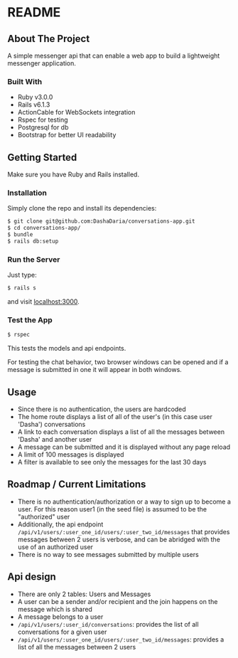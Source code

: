 # README

## About The Project

A simple messenger api that can enable a web app to build a lightweight messenger application.

### Built With

- Ruby v3.0.0
- Rails v6.1.3
- ActionCable for WebSockets integration
- Rspec for testing
- Postgresql for db
- Bootstrap for better UI readability

## Getting Started

Make sure you have Ruby and Rails installed.

### Installation

Simply clone the repo and install its dependencies:

```sh
$ git clone git@github.com:DashaDaria/conversations-app.git
$ cd conversations-app/
$ bundle
$ rails db:setup
```

### Run the Server

Just type:

```sh
$ rails s
```

and visit [localhost:3000](http://localhost:3000).

### Test the App

```sh
$ rspec
```

This tests the models and api endpoints.

For testing the chat behavior, two browser windows can be opened and if a message is submitted in one it will appear in both windows.

## Usage

- Since there is no authentication, the users are hardcoded
- The home route displays a list of all of the user's (in this case user 'Dasha') conversations
- A link to each conversation displays a list of all the messages between 'Dasha' and another user
- A message can be submitted and it is displayed without any page reload
- A limit of 100 messages is displayed
- A filter is available to see only the messages for the last 30 days

## Roadmap / Current Limitations

- There is no authentication/authorization or a way to sign up to become a user. For this reason user1 (in the seed file) is assumed to be the "authorized" user
- Additionally, the api endpoint `/api/v1/users/:user_one_id/users/:user_two_id/messages` that provides messages between 2 users is verbose, and can be abridged with the use of an authorized user
- There is no way to see messages submitted by multiple users

## Api design

- There are only 2 tables: Users and Messages
- A user can be a sender and/or recipient and the join happens on the message which is shared
- A message belongs to a user
- `/api/v1/users/:user_id/conversations`: provides the list of all conversations for a given user
- `/api/v1/users/:user_one_id/users/:user_two_id/messages`: provides a list of all the messages between 2 users
